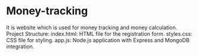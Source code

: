 # Money-tracking
It is website which is used for money tracking and money calculation. Project Structure: index.html: HTML file for the registration form. styles.css: CSS file for styling. app.js: Node.js application with Express and MongoDB integration.

